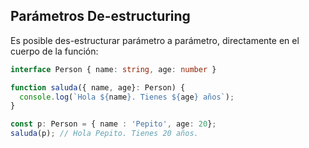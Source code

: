 ## Parámetros De-estructuring

Es posible des-estructurar parámetro a parámetro, directamente en el cuerpo de la función:

```ts
interface Person { name: string, age: number }

function saluda({ name, age}: Person) {
  console.log(`Hola ${name}. Tienes ${age} años`);
}

const p: Person = { name : 'Pepito', age: 20};
saluda(p); // Hola Pepito. Tienes 20 años.

```
